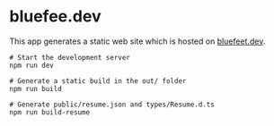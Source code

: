 # bluefee.dev

This app generates a static web site which is hosted on [bluefeet.dev](https://bluefeet.dev).

```shell
# Start the development server
npm run dev

# Generate a static build in the out/ folder
npm run build

# Generate public/resume.json and types/Resume.d.ts
npm run build-resume
```
